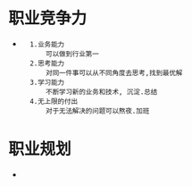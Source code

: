 #   职业竞争力

*       1.业务能力
            可以做到行业第一
        2.思考能力
            对同一件事可以从不同角度去思考,找到最优解
        3.学习能力
            不断学习新的业务和技术, 沉淀.总结
        4.无上限的付出
            对于无法解决的问题可以熬夜.加班
                

#   职业规划

*       